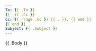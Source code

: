 ```yaml
---
To: {{ .To }}
{{- if .Cc }}
Cc: {{ range .Cc }} {{ . }}, {{ end }}
{{ end }}
Subject: {{ .Subject }}
---
```


{{ .Body }}
